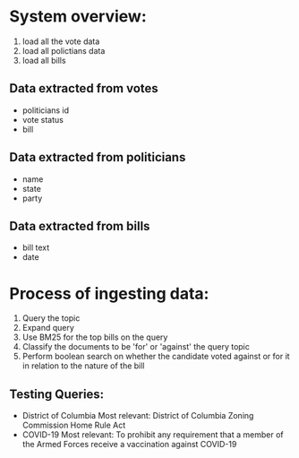 # System overview:
1. load all the vote data
2. load all polictians data
3. load all bills 

## Data extracted from votes
- politicians id
- vote status
- bill 

## Data extracted from politicians 
- name
- state
- party 

## Data extracted from bills
- bill text
- date 

# Process of ingesting data:
1. Query the topic
2. Expand query
3. Use BM25 for the top bills on the query
4. Classify the documents to be 'for' or 'against' the query topic
3. Perform boolean search on whether the candidate voted against or for it in relation to the nature of the bill


## Testing Queries:
- District of Columbia
    Most relevant: District of Columbia Zoning Commission Home Rule Act
- COVID-19
    Most relevant: To prohibit any requirement that a member of the Armed Forces receive a vaccination against COVID-19


